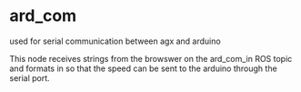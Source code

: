 # ard_com
used for serial communication between agx and arduino

This node receives strings from the browswer on the ard_com_in ROS topic and formats in so that the speed can be sent to the arduino through the serial port.
